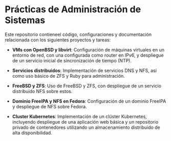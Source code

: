 # Prácticas de Administración de Sistemas

Este repositorio contieneel código, configuraciones y documentación relacionada con los siguientes proyectos y tareas:

- **VMs con OpenBSD y libvirt**: Configuración de  máquinas virtuales en un entorno de red, con una configurada como router en IPv6, y despliegue de un servicio inicial de sincronización de tiempo (NTP).

- **Servicios distribuidos**: Implementación de servicios DNS y NFS, así como uso básico de ZFS y Ruby para administración.

- **FreeBSD y ZFS**: Uso de FreeBSD y ZFS, con despliegue de un servicio distribuido NFS sobre estos.

- **Dominio FreeIPA y NFS en Fedora**: Configuración de un dominio FreeIPA y despliegue de NFS sobre Fedora.

- **Cluster Kubernetes**: Implementación de un clúster Kubernetes, incluyendo despliegue de una aplicación web básica y un repositorio privado de contenedores utilizando un almacenamiento distribuido de alta disponibilidad.


